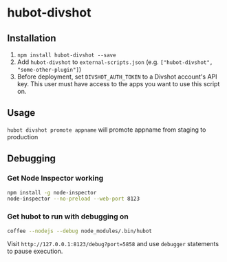 hubot-divshot
=============

## Installation
1. `npm install hubot-divshot --save`
2. Add `hubot-divshot` to `external-scripts.json` (e.g. `["hubot-divshot", "some-other-plugin"]`)
3. Before deployment, set `DIVSHOT_AUTH_TOKEN` to a Divshot account's API key. This user must have access to the apps you want to use this script on.

## Usage

`hubot divshot promote appname` will promote appname from staging to production

## Debugging

### Get Node Inspector working
```bash
npm install -g node-inspector
node-inspector --no-preload --web-port 8123
```

### Get hubot to run with debugging on
```bash
coffee --nodejs --debug node_modules/.bin/hubot
```

Visit `http://127.0.0.1:8123/debug?port=5858` and use `debugger` statements to pause execution.

